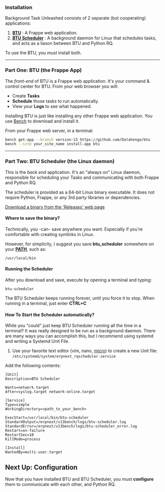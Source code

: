 ### Installation
Background Task Unleashed consists of 2 separate (but cooperating) applications:

1. **[BTU](https://github.com/Datahenge/btu)** : A Frappe web application.
2. **[BTU Scheduler](https://github.com/Datahenge/btu_scheduler_daemon)** : A background daemon for Linux that schedules tasks, and acts as a liason between BTU and Python RQ.

To use the BTU, you *must* install both.

----

### Part One: BTU (the Frappe App)
The *front-end* of BTU is a Frappe web application. It's your command & control center for BTU.  From your web browser you will:

* Create **Tasks**
* **Schedule** those tasks to run automatically.
* View your **Logs** to see what happened.

Installing BTU is just like installing any other Frappe web application. You use [Bench](https://github.com/frappe/bench) to download and install it.

From your Frappe web server, in a terminal:
```bash
bench get-app --branch version-13 https://github.com/Datahenge/btu
bench --site your_site_name install-app btu
```

----

### Part Two: BTU Scheduler (the Linux daemon)
This is the *back end* application.  It's an "always on" Linux daemon, responsible for scheduling your Tasks and communicating with both Frappe and Python RQ.

The scheduler is provided as a 64-bit Linux binary executable.  It does not require Python, Frappe, or any 3rd party libraries or dependencies.

[Download a binary from the 'Releases' web page](https://github.com/Datahenge/btu_scheduler_daemon/releases)

#### Where to save the binary?
Technically, you -can- save anywhere you want.  Especially if you're comfortable with creating symlinks in Linux.

However, for simplicity, I suggest you save **btu_scheduler** somewhere on your **[PATH](https://en.wikipedia.org/wiki/PATH_(variable))**, such as:
```
/usr/local/bin
```

#### Running the Scheduler
After you download and save, execute by opening a terminal and typing:
```
btu-scheduler
```

The BTU Scheduler keeps running forever, until you force it to stop.  When running in a terminal, just enter **CTRL+C**

#### How To Start the Scheduler automatically?
While you "could" just keep BTU Scheduler running all the time in a terminal?  It was really designed to be run as a background daemon.  There are many ways you can accomplish this, but I recommend using systemd and writing a Systemd Unit File.

1. Use your favorite text editor (vim, nano, [micro](https://micro-editor.github.io/)) to create a new Unit file: `/etc/systemd/system/erpnext_rqscheduler.service`

Add the following contents:

```
[Unit]
Description=BTU Scheduler

Wants=network.target
After=syslog.target network-online.target

[Service]
Type=simple
WorkingDirectory=<path_to_your_bench>

ExecStart=/usr/local/bin/btu-scheduler
StandardOutput=/erpnext/v13bench/logs/btu-scheduler.log
StandardError=/erpnext/v13bench/logs/btu-scheduler_error.log
Restart=on-failure
RestartSec=10
KillMode=process

[Install]
WantedBy=multi-user.target
```


## Next Up:  Configuration
Now that you have installed BTU and BTU Scheduler, you must **configure** them to communicate with each other, and Python RQ.

